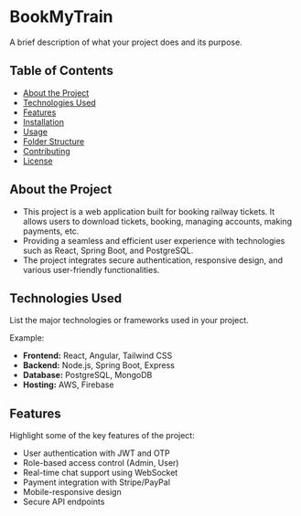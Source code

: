 # BookMyTrain

A brief description of what your project does and its purpose.

## Table of Contents

- [About the Project](#about-the-project)
- [Technologies Used](#technologies-used)
- [Features](#features)
- [Installation](#installation)
- [Usage](#usage)
- [Folder Structure](#folder-structure)
- [Contributing](#contributing)
- [License](#license)

## About the Project

- This project is a web application built for booking railway tickets. It allows users to  download tickets, booking, managing accounts, making payments, etc.
- Providing a seamless and efficient user experience with technologies such as React, Spring Boot, and PostgreSQL.
- The project integrates secure authentication, responsive design, and various user-friendly functionalities.
  

## Technologies Used

List the major technologies or frameworks used in your project.

Example:
- **Frontend:** React, Angular, Tailwind CSS
- **Backend:** Node.js, Spring Boot, Express
- **Database:** PostgreSQL, MongoDB
- **Hosting:** AWS, Firebase

## Features

Highlight some of the key features of the project:
- User authentication with JWT and OTP
- Role-based access control (Admin, User)
- Real-time chat support using WebSocket
- Payment integration with Stripe/PayPal
- Mobile-responsive design
- Secure API endpoints

